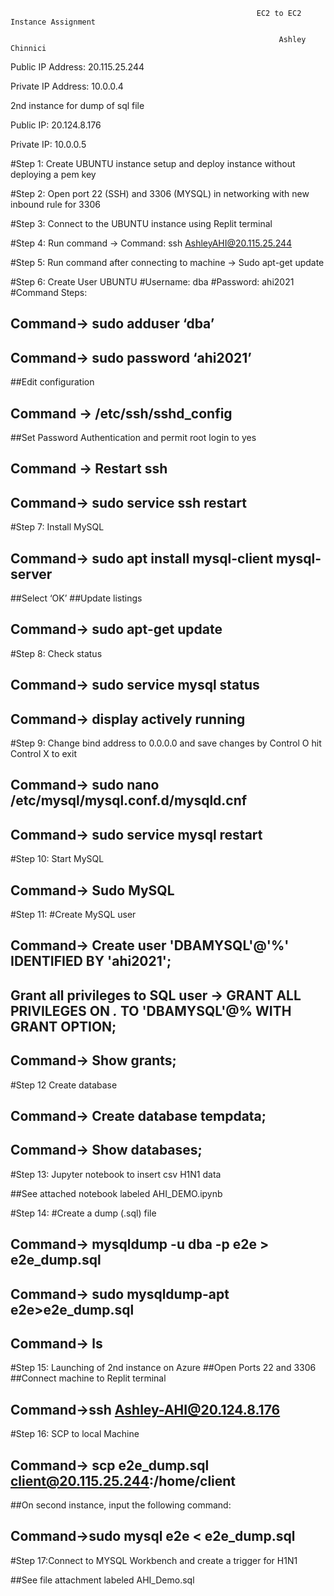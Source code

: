                                                            EC2 to EC2 Instance Assignment 
 
                                                                Ashley Chinnici 
 
Public IP Address:  20.115.25.244

Private IP Address: 10.0.0.4

2nd instance for dump of sql file

Public IP: 20.124.8.176

Private IP: 10.0.0.5

#Step 1: Create UBUNTU instance setup and deploy instance without deploying a pem key 

#Step 2: Open port 22 (SSH) and 3306 (MYSQL) in networking with new inbound rule for 3306

#Step 3: Connect to the UBUNTU instance using Replit terminal

#Step 4: Run command -> Command: ssh AshleyAHI@20.115.25.244

#Step 5: Run command after connecting to machine -> Sudo apt-get update

#Step 6: Create User UBUNTU
#Username: dba
#Password: ahi2021
#Command Steps:
## Command-> sudo adduser ‘dba’
## Command-> sudo password ‘ahi2021’
##Edit configuration 
## Command -> /etc/ssh/sshd_config
##Set Password Authentication and permit root login to yes
## Command -> Restart ssh
## Command-> sudo service ssh restart

#Step 7: Install MySQL
## Command-> sudo apt install mysql-client mysql-server
##Select ‘OK’
##Update listings
## Command-> sudo apt-get update

#Step 8: Check status 
## Command-> sudo service mysql status
## Command-> display actively running

#Step 9: Change bind address to 0.0.0.0 and save changes by Control O hit Control X to exit
## Command-> sudo nano /etc/mysql/mysql.conf.d/mysqld.cnf
## Command-> sudo service mysql restart

#Step 10: Start MySQL
## Command-> Sudo MySQL

#Step 11: #Create MySQL user
## Command-> Create user 'DBAMYSQL'@'%' IDENTIFIED BY 'ahi2021';
## Grant all privileges to SQL user -> GRANT ALL PRIVILEGES ON *.* TO 'DBAMYSQL'@% WITH GRANT OPTION;
## Command-> Show grants;

#Step 12 Create database
## Command-> Create database tempdata;
## Command-> Show databases;

#Step 13: Jupyter notebook to insert csv H1N1 data

##See attached notebook labeled AHI_DEMO.ipynb

#Step 14: #Create a dump (.sql) file
## Command-> mysqldump -u dba -p e2e > e2e_dump.sql
## Command-> sudo mysqldump-apt e2e>e2e_dump.sql
##  Command-> ls

#Step 15: Launching of 2nd instance on Azure 
##Open Ports 22 and 3306
##Connect machine to Replit terminal
## Command->ssh Ashley-AHI@20.124.8.176

#Step 16: SCP to local Machine
## Command-> scp e2e_dump.sql client@20.115.25.244:/home/client
##On second instance, input the following command:
## Command->sudo mysql e2e < e2e_dump.sql

#Step 17:Connect to MYSQL Workbench and create a trigger for H1N1

##See file attachment labeled AHI_Demo.sql
